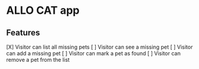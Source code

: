 # ALLO CAT app

## Features
[X] Visitor can list all missing pets
[ ] Visitor can see a missing pet
[ ] Visitor can add a missing pet
[ ] Visitor can mark a pet as found
[ ] Visitor can remove a pet from the list
